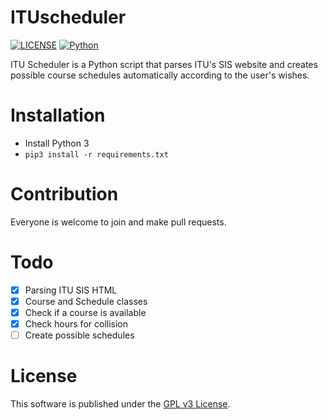 # ITUscheduler
[![LICENSE](https://img.shields.io/badge/license-GPLv3-blue.svg)](LICENSE) [![Python](https://img.shields.io/badge/language-python3-blue.svg)](#)

ITU Scheduler is a Python script that parses ITU's SIS website and creates possible course schedules automatically according to the user's wishes.

# Installation
- Install Python 3
- `pip3 install -r requirements.txt`

# Contribution
Everyone is welcome to join and make pull requests.

# Todo
- [x] Parsing ITU SIS HTML
- [x] Course and Schedule classes
- [x] Check if a course is available
- [x] Check hours for collision
- [ ] Create possible schedules

# License
This software is published under the [GPL v3 License](LICENSE).
